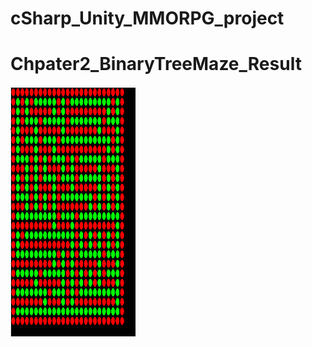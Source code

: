 # cSharp_Unity_MMORPG_project

# Chpater2_BinaryTreeMaze_Result

<img src="./BinaryTreeMaze.png"  width="200" height="400"/>
